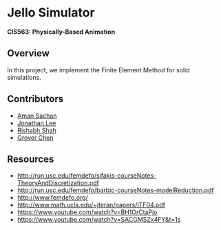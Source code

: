 # Jello Simulator

**CIS563: Physically-Based Animation**

## Overview
In this project, we implement the Finite Element Method for solid simulations.

## Contributors
- [Aman Sachan](https://github.com/aman-sachan-asach)
- [Jonathan Lee](https://github.com/agentlee)
- [Rishabh Shah](https://github.com/rms13)
- [Grover Chen](https://github.com/Groverc85)

## Resources
- http://run.usc.edu/femdefo/sifakis-courseNotes-TheoryAndDiscretization.pdf
- http://run.usc.edu/femdefo/barbic-courseNotes-modelReduction.pdf
- http://www.femdefo.org/
- http://www.math.ucla.edu/~jteran/papers/ITF04.pdf
- https://www.youtube.com/watch?v=BH1OrCtaPjo
- https://www.youtube.com/watch?v=SACGMSZx4FY&t=1s